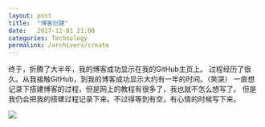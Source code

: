 ```yaml
---
layout: post
title:  "博客创建"
date:   2017-12-01 21:00
categories: Technology
permalink: /archivers/create
---
```

终于，折腾了大半年，我的博客成功显示在我的GitHub主页上。
过程经历了很久。从我接触GitHub，到我的博客成功显示大约有一年的时间。（笑哭）
一直想记录下搭建博客的过程，但是网上的教程有很多了，我也就不怎么想写了。
但是我仍会把我的搭建过程记录下来。不过得等到有空，有心情的时候写下来。

![](http://lorempixel.com/400/200/)


